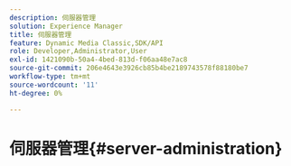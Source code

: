 ```yaml
---
description: 伺服器管理
solution: Experience Manager
title: 伺服器管理
feature: Dynamic Media Classic,SDK/API
role: Developer,Administrator,User
exl-id: 1421090b-50a4-4bed-813d-f06aa48e7ac8
source-git-commit: 206e4643e3926cb85b4be2189743578f88180be7
workflow-type: tm+mt
source-wordcount: '11'
ht-degree: 0%

---
```


# 伺服器管理{#server-administration}
